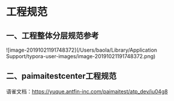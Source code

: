 # 工程规范

## 一、工程整体分层规范参考

![image-20191021191748372](/Users/baola/Library/Application Support/typora-user-images/image-20191021191748372.png)



## 二、paimaitestcenter工程规范

语雀文档：https://yuque.antfin-inc.com/paimaitest/atp_dev/iu04g8